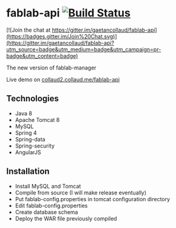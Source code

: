 fablab-api [![Build Status](https://travis-ci.org/gaetancollaud/fablab-api.svg?branch=master)](https://travis-ci.org/gaetancollaud/fablab-api)
==========

[![Join the chat at https://gitter.im/gaetancollaud/fablab-api](https://badges.gitter.im/Join%20Chat.svg)](https://gitter.im/gaetancollaud/fablab-api?utm_source=badge&utm_medium=badge&utm_campaign=pr-badge&utm_content=badge)

The new version of fablab-manager

Live demo on [collaud2.collaud.me/fablab-api](http://collaud2.collaud.me/fablab-api-1.1-SNAPSHOT)

## Technologies
* Java 8
* Apache Tomcat 8
* MySQL
* Spring 4
* Spring-data
* Spring-security
* AngularJS

## Installation

* Install MySQL and Tomcat
* Compile from source (I will make release eventually)
* Put fablab-config.properties in tomcat configuration directory
* Edit fablab-config.properties
* Create database schema
* Deploy the WAR file previously compiled
